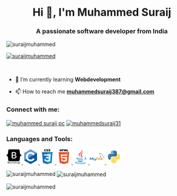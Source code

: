<h1 align="center">Hi 👋, I'm Muhammed Suraij</h1>
<h3 align="center">A passionate software developer from India</h3>

<p align="left"> <img src="https://komarev.com/ghpvc/?username=suraijmuhammed&label=Profile%20views&color=0e75b6&style=flat" alt="suraijmuhammed" /> </p>

<p align="left"> <a href="https://github.com/ryo-ma/github-profile-trophy"><img src="https://github-profile-trophy.vercel.app/?username=suraijmuhammed" alt="suraijmuhammed" /></a> </p>

<p align="left"> <a href="https://twitter.com/" target="blank"><img src="https://img.shields.io/twitter/follow/?logo=twitter&style=for-the-badge" alt="" /></a> </p>

- 🌱 I’m currently learning **Webdevelopment**

- 📫 How to reach me **muhammedsuraij387@gmail.com**

<h3 align="left">Connect with me:</h3>
<p align="left">
<a href="https://linkedin.com/in/muhammed suraij pc" target="blank"><img align="center" src="https://raw.githubusercontent.com/rahuldkjain/github-profile-readme-generator/master/src/images/icons/Social/linked-in-alt.svg" alt="muhammed suraij pc" height="30" width="40" /></a>
<a href="https://www.hackerrank.com/muhammedsuraij31" target="blank"><img align="center" src="https://raw.githubusercontent.com/rahuldkjain/github-profile-readme-generator/master/src/images/icons/Social/hackerrank.svg" alt="muhammedsuraij31" height="30" width="40" /></a>
</p>

<h3 align="left">Languages and Tools:</h3>
<p align="left"> <a href="https://getbootstrap.com" target="_blank" rel="noreferrer"> <img src="https://raw.githubusercontent.com/devicons/devicon/master/icons/bootstrap/bootstrap-plain-wordmark.svg" alt="bootstrap" width="40" height="40"/> </a> <a href="https://www.cprogramming.com/" target="_blank" rel="noreferrer"> <img src="https://raw.githubusercontent.com/devicons/devicon/master/icons/c/c-original.svg" alt="c" width="40" height="40"/> </a> <a href="https://www.w3schools.com/css/" target="_blank" rel="noreferrer"> <img src="https://raw.githubusercontent.com/devicons/devicon/master/icons/css3/css3-original-wordmark.svg" alt="css3" width="40" height="40"/> </a> <a href="https://www.w3.org/html/" target="_blank" rel="noreferrer"> <img src="https://raw.githubusercontent.com/devicons/devicon/master/icons/html5/html5-original-wordmark.svg" alt="html5" width="40" height="40"/> </a> <a href="https://www.java.com" target="_blank" rel="noreferrer"> <img src="https://raw.githubusercontent.com/devicons/devicon/master/icons/java/java-original.svg" alt="java" width="40" height="40"/> </a> <a href="https://www.mysql.com/" target="_blank" rel="noreferrer"> <img src="https://raw.githubusercontent.com/devicons/devicon/master/icons/mysql/mysql-original-wordmark.svg" alt="mysql" width="40" height="40"/> </a> <a href="https://www.python.org" target="_blank" rel="noreferrer"> <img src="https://raw.githubusercontent.com/devicons/devicon/master/icons/python/python-original.svg" alt="python" width="40" height="40"/> </a> </p>

<p><img align="left" src="https://github-readme-stats.vercel.app/api/top-langs?username=suraijmuhammed&show_icons=true&locale=en&layout=compact" alt="suraijmuhammed" /></p>

<p>&nbsp;<img align="center" src="https://github-readme-stats.vercel.app/api?username=suraijmuhammed&show_icons=true&locale=en" alt="suraijmuhammed" /></p>

<p><img align="center" src="https://github-readme-streak-stats.herokuapp.com/?user=suraijmuhammed&" alt="suraijmuhammed" /></p>

